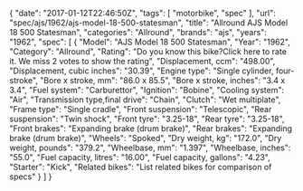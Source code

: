 {
    "date": "2017-01-12T22:46:50Z",
    "tags": [
        "motorbike",
        "spec"
    ],
    "url": "spec\/ajs\/1962\/ajs-model-18-500-statesman",
    "title": "Allround AJS Model 18 500 Statesman",
    "categories": "Allround",
    "brands": "ajs",
    "years": "1962",
    "spec": [
        {
            "Model": "AJS Model 18 500 Statesman",
            "Year": "1962",
            "Category": "Allround",
            "Rating": "Do you know this bike?Click here to rate it. We miss 2 votes to show the rating",
            "Displacement, ccm": "498.00",
            "Displacement, cubic inches": "30.39",
            "Engine type": "Single cylinder, four-stroke",
            "Bore x stroke, mm": "86.0 x 85.5",
            "Bore x stroke, inches": "3.4 x 3.4",
            "Fuel system": "Carburettor",
            "Ignition": "Bobine",
            "Cooling system": "Air",
            "Transmission type,final drive": "Chain",
            "Clutch": "Wet multiplate",
            "Frame type": "Single cradle",
            "Front suspension": "Telescopic",
            "Rear suspension": "Twin shock",
            "Front tyre": "3.25-18",
            "Rear tyre": "3.25-18",
            "Front brakes": "Expanding brake (drum brake)",
            "Rear brakes": "Expanding brake (drum brake)",
            "Wheels": "Spoked",
            "Dry weight, kg": "172.0",
            "Dry weight, pounds": "379.2",
            "Wheelbase, mm": "1.397",
            "Wheelbase, inches": "55.0",
            "Fuel capacity, litres": "16.00",
            "Fuel capacity, gallons": "4.23",
            "Starter": "Kick",
            "Related bikes": "List related bikes for comparison of specs"
        }
    ]
}